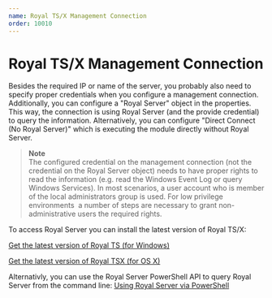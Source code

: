 ```yaml
---
name: Royal TS/X Management Connection
order: 10010
---
```


# Royal TS/X Management Connection

Besides the required IP or name of the server, you probably also need to specify proper credentials when you configure a management connection. 
Additionally, you can configure a "Royal Server" object in the properties. This way, the connection is using Royal Server (and the provide credential) to query the information. Alternatively, you can configure "Direct Connect (No Royal Server)" which is executing the module directly without Royal Server. 

> **Note**  
> The configured credential on the management connection (not the credential on the Royal Server object) needs to have proper rights to read the information (e.g. read the Windows Event Log or query Windows Services). In most scenarios, a user account who is member of the local administrators group is used. For low privilege environments  a number of steps are necessary to grant non-administrative users the required rights.

To access Royal Server you can install the latest version of Royal TS/X:

[Get the latest version of Royal TS (for Windows)](https://www.royalapps.com/ts/win/download)

[Get the latest version of Royal TSX (for OS X)](https://www.royalapps.com/ts/mac/download)

Alternativly, you can use the Royal Server PowerShell API to query Royal Server from the command line:
[Using Royal Server via PowerShell](../scripting/index.md)